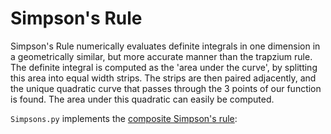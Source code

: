 # Simpson's Rule
Simpson's Rule numerically evaluates definite integrals in one dimension in a geometrically similar, but more accurate manner than the trapzium rule. The definite integral is computed as the 'area under the curve', by splitting this area into equal width strips. The strips are then paired adjacently, and the unique quadratic curve that passes through the 3 points of our function is found. The area under this quadratic can easily be computed.

`Simpsons.py` implements the [composite Simpson's rule](https://en.wikipedia.org/wiki/Simpson%27s_rule#Composite_Simpson's_rule):